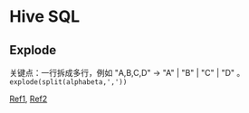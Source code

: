 # Hive SQL


## Explode
关键点：一行拆成多行，例如 "A,B,C,D" → "A" | "B" | "C" | "D" 。`explode(split(alphabeta,','))`

[Ref1](https://zhuanlan.zhihu.com/p/115918587), [Ref2](https://blog.csdn.net/qq_42374697/article/details/115273726)